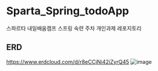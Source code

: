 # Sparta_Spring_todoApp
 스파르타 내일배움캠프 스프링 숙련 주차 개인과제 레포지토리


## ERD
https://www.erdcloud.com/d/r8eCCjNi42iZyrQ45
![image](https://github.com/user-attachments/assets/179c824a-e312-4349-89b3-ec52398a2487)
